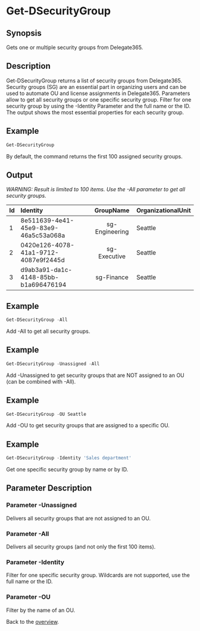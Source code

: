 # Get-DSecurityGroup

## Synopsis
Gets one or multiple security groups from Delegate365.

## Description
Get-DSecurityGroup returns a list of security groups from Delegate365.
Security groups (SG) are an essential part in organizing users and can be used to automate OU and license assignments in Delegate365.
Parameters allow to get all security groups or one specific security group. 
Filter for one security group by using the -Identity Parameter and the full name or the ID.
The output shows the most essential properties for each security group.

## Example
```powershell
Get-DSecurityGroup
```
By default, the command returns the first 100 assigned security groups.

## Output
_WARNING: Result is limited to 100 items. Use the -All parameter to get all security groups._

| Id | Identity | GroupName | OrganizationalUnit |
|:---|:-------- |:---------:|:------------------ |
| 1 | 8e511639-4e41-45e9-83e9-46a5c53a068a | sg-Engineering | Seattle |
| 2 | 0420e126-4078-41a1-9712-4087e9f2445d | sg-Executive | Seattle |
| 3 | d9ab3a91-da1c-4148-85bb-b1a696476194 | sg-Finance | Seattle |

## Example
```powershell
Get-DSecurityGroup -All
```
Add -All to get all security groups.

## Example
```powershell
Get-DSecurityGroup -Unassigned -All
```
Add -Unassigned to get security groups that are NOT assigned to an OU (can be combined with -All).

## Example
```powershell
Get-DSecurityGroup -OU Seattle
```
Add -OU to get security groups that are assigned to a specific OU.

## Example
```powershell
Get-DSecurityGroup -Identity 'Sales department'
```
Get one specific security group by name or by ID.

## Parameter Description
### Parameter -Unassigned
Delivers all security groups that are not assigned to an OU.
### Parameter -All
Delivers all security groups (and not only the first 100 items).
### Parameter -Identity
Filter for one specific security group. Wildcards are not supported, use the full name or the ID.
### Parameter -OU
Filter by the name of an OU.

Back to the [overview](https://github.com/delegate365/PowerShell).
